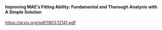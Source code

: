 #### Improving MAE’s Fitting Ability: Fundamental and Thorough Analysis with A Simple Solution
https://arxiv.org/pdf/1903.12141.pdf
